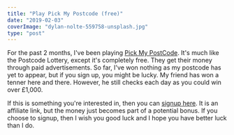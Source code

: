 ```yaml
---
title: "Play Pick My Postcode (free)"
date: "2019-02-03"
coverImage: "dylan-nolte-559758-unsplash.jpg"
type: "post"
---
```


For the past 2 months, I've been playing [Pick My PostCode](https://pickmypostcode.com/?ref=2237231). It's much like the Postcode Lottery, except it's completely free. They get their money through paid advertisements. So far, I've won nothing as my postcode has yet to appear, but if you sign up, you might be lucky. My friend has won a tenner here and there. However, he still checks each day as you could win over £1,000.

If this is something you're interested in, then you can [signup here](https://pickmypostcode.com/?ref=2237231). It is an affiliate link, but the money just becomes part of a potential bonus. If you choose to signup, then I wish you good luck and I hope you have better luck than I do.
